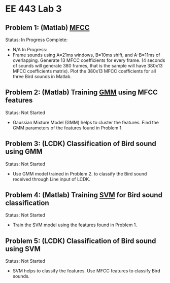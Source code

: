 # EE 443 Lab 3

## Problem 1: (Matlab) [MFCC](https://www.mathworks.com/matlabcentral/fileexchange/32849-htk-mfcc-matlab)
Status: In Progress
Complete:
- N/A
In Progress:
- Frame sounds using A=21ms windows, B=10ms shift, and A-B=11ms of overlapping. Generate 13 MFCC coefficients for every frame. (4 seconds of sounds will generate 380 frames, that is the sample will have 380x13 MFCC coefficients matrix). Plot the 380x13 MFCC coefficients for all three Bird sounds in Matlab.

## Problem 2: (Matlab) Training [GMM](https://www.mathworks.com/help/stats/fitgmdist.html) using MFCC features
Status: Not Started
- Gaussian Mixture Model (GMM) helps to cluster the features. Find the GMM parameters of the features found in Problem 1.

## Problem 3: (LCDK) Classification of Bird sound using GMM
Status: Not Started
- Use GMM model trained in Problem 2. to classify the Bird sound received through Line input of LCDK.

## Problem 4: (Matlab) Training [SVM](https://www.mathworks.com/help/stats/fitcecoc.html) for Bird sound classification
Status: Not Started
- Train the SVM model using the features found in Problem 1.

## Problem 5: (LCDK) Classification of Bird sound using SVM
Status: Not Started
- SVM helps to classify the features. Use MFCC features to classify Bird sounds.
